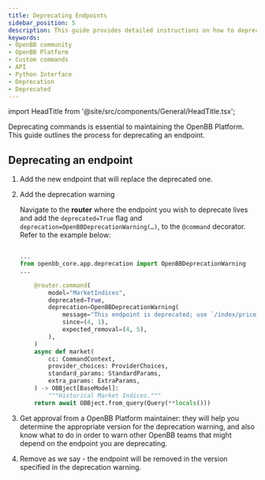 ```yaml
---
title: Deprecating Endpoints
sidebar_position: 5
description: This guide provides detailed instructions on how to deprecate an endpoint in the OpenBB Platform.
keywords:
- OpenBB community
- OpenBB Platform
- Custom commands
- API
- Python Interface
- Deprecation
- Deprecated
---
```


import HeadTitle from '@site/src/components/General/HeadTitle.tsx';

<HeadTitle title="Deprecating Endpoints - Contributor Guidelines - Development | OpenBB Platform Docs" />

Deprecating commands is essential to maintaining the OpenBB Platform. This guide outlines the process for deprecating an endpoint.

## Deprecating an endpoint

1. Add the new endpoint that will replace the deprecated one.

2. Add the deprecation warning

    Navigate to the **router** where the endpoint you wish to deprecate lives and add the `deprecated=True` flag and `deprecation=OpenBBDeprecationWarning(…)`, to the `@command` decorator. Refer to the example below:

    ```python

    ...
    from openbb_core.app.deprecation import OpenBBDeprecationWarning
    ...

        @router.command(
            model="MarketIndices",
            deprecated=True,
            deprecation=OpenBBDeprecationWarning(
                message="This endpoint is deprecated; use `/index/price/historical` instead.",
                since=(4, 1),
                expected_removal=(4, 5),
            ),
        )
        async def market(
            cc: CommandContext,
            provider_choices: ProviderChoices,
            standard_params: StandardParams,
            extra_params: ExtraParams,
        ) -> OBBject[BaseModel]:
            """Historical Market Indices."""
        return await OBBject.from_query(Query(**locals()))

    ```

3. Get approval from a OpenBB Platform maintainer: they will help you determine the appropriate version for the deprecation warning, and also know what to do in order to warn other OpenBB teams that might depend on the endpoint you are deprecating.

4. Remove as we say - the endpoint will be removed in the version specified in the deprecation warning.
